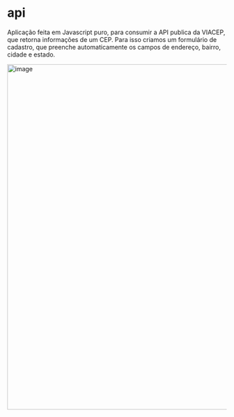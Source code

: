 # api

<p>Aplicação feita em Javascript puro, para consumir a API publica da VIACEP, que retorna informações de um CEP.
Para isso criamos um formulário de cadastro, que preenche automaticamente os campos de endereço, bairro, cidade e estado.</p>


<img width="791" alt="image" src="https://user-images.githubusercontent.com/114321505/229385307-f90b6a55-1c21-419b-bd51-29454658d38f.png">
